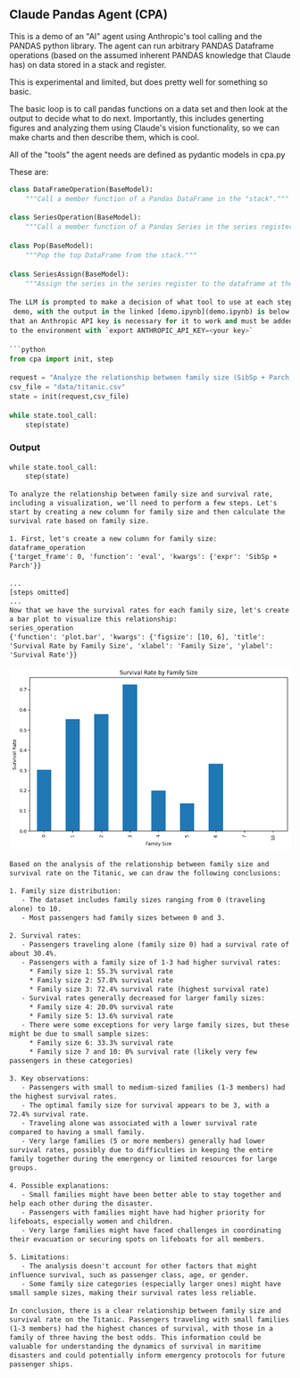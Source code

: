 ## Claude Pandas Agent (CPA)

This is a demo of an "AI" agent using Anthropic's tool calling and the 
PANDAS python library. The agent can run arbitrary PANDAS Dataframe operations
(based on the assumed inherent PANDAS knowledge that Claude has) on data
stored in a stack and register. 

This is experimental and limited, but does pretty well for something
so basic.

The basic loop is to call pandas functions on a data set and then look at the 
output to decide what to do next. Importantly, this includes generting
figures and analyzing them using Claude's vision functionality, so we can
make charts and then describe them, which is cool.

All of the "tools" the agent needs are defined as pydantic models in cpa.py

These are:

```python
class DataFrameOperation(BaseModel):
    """Call a member function of a Pandas DataFrame in the "stack"."""

class SeriesOperation(BaseModel):
    """Call a member function of a Pandas Series in the series register.""" 

class Pop(BaseModel):
    """Pop the top DataFrame from the stack."""

class SeriesAssign(BaseModel):
    """Assign the series in the series register to the dataframe at the top of the stack."""

The LLM is prompted to make a decision of what tool to use at each step. A full
 demo, with the output in the linked [demo.ipynb](demo.ipynb) is below. Note 
that an Anthropic API key is necessary for it to work and must be added
to the environment with `export ANTHROPIC_API_KEY=<your key>`

```python
from cpa import init, step

request = "Analyze the relationship between family size (SibSp + Parch) and survival rate, including a visualization of your findings."
csv_file = "data/titanic.csv"
state = init(request,csv_file)

while state.tool_call:
    step(state)
```

### Output
```
while state.tool_call:
    step(state)

To analyze the relationship between family size and survival rate, including a visualization, we'll need to perform a few steps. Let's start by creating a new column for family size and then calculate the survival rate based on family size.

1. First, let's create a new column for family size:
dataframe_operation
{'target_frame': 0, 'function': 'eval', 'kwargs': {'expr': 'SibSp + Parch'}}

...
[steps omitted]
...
Now that we have the survival rates for each family size, let's create a bar plot to visualize this relationship:
series_operation
{'function': 'plot.bar', 'kwargs': {'figsize': [10, 6], 'title': 'Survival Rate by Family Size', 'xlabel': 'Family Size', 'ylabel': 'Survival Rate'}}
```

![](resources/example.png)

```
Based on the analysis of the relationship between family size and survival rate on the Titanic, we can draw the following conclusions:

1. Family size distribution:
   - The dataset includes family sizes ranging from 0 (traveling alone) to 10.
   - Most passengers had family sizes between 0 and 3.

2. Survival rates:
   - Passengers traveling alone (family size 0) had a survival rate of about 30.4%.
   - Passengers with a family size of 1-3 had higher survival rates:
     * Family size 1: 55.3% survival rate
     * Family size 2: 57.8% survival rate
     * Family size 3: 72.4% survival rate (highest survival rate)
   - Survival rates generally decreased for larger family sizes:
     * Family size 4: 20.0% survival rate
     * Family size 5: 13.6% survival rate
   - There were some exceptions for very large family sizes, but these might be due to small sample sizes:
     * Family size 6: 33.3% survival rate
     * Family size 7 and 10: 0% survival rate (likely very few passengers in these categories)

3. Key observations:
   - Passengers with small to medium-sized families (1-3 members) had the highest survival rates.
   - The optimal family size for survival appears to be 3, with a 72.4% survival rate.
   - Traveling alone was associated with a lower survival rate compared to having a small family.
   - Very large families (5 or more members) generally had lower survival rates, possibly due to difficulties in keeping the entire family together during the emergency or limited resources for large groups.

4. Possible explanations:
   - Small families might have been better able to stay together and help each other during the disaster.
   - Passengers with families might have had higher priority for lifeboats, especially women and children.
   - Very large families might have faced challenges in coordinating their evacuation or securing spots on lifeboats for all members.

5. Limitations:
   - The analysis doesn't account for other factors that might influence survival, such as passenger class, age, or gender.
   - Some family size categories (especially larger ones) might have small sample sizes, making their survival rates less reliable.

In conclusion, there is a clear relationship between family size and survival rate on the Titanic. Passengers traveling with small families (1-3 members) had the highest chances of survival, with those in a family of three having the best odds. This information could be valuable for understanding the dynamics of survival in maritime disasters and could potentially inform emergency protocols for future passenger ships.
```



